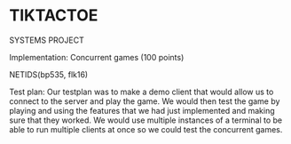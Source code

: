 # TIKTACTOE
SYSTEMS PROJECT

Implementation: Concurrent games (100 points)

NETIDS(bp535, flk16)


Test plan:
Our testplan was to make a demo client that would allow us to connect to the server and play the game. We would then test 
the game by playing and using the features that we had just implemented and making sure that they worked. We would use 
multiple instances of a terminal to be able to run multiple clients at once so we could test the concurrent games.